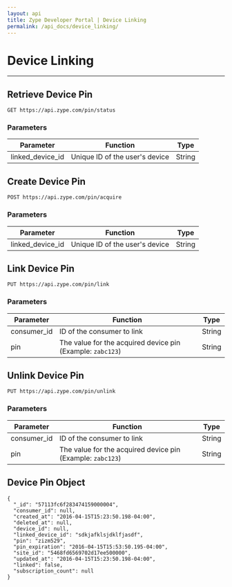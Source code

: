 ```yaml
---
layout: api
title: Zype Developer Portal | Device Linking
permalink: /api_docs/device_linking/
---
```


# Device Linking

---

## Retrieve Device Pin

```
GET https://api.zype.com/pin/status
```

### Parameters

Parameter | Function | Type
--------- | -------- | ----
linked_device_id | Unique ID of the user's device | String


## Create Device Pin

```
POST https://api.zype.com/pin/acquire
```

### Parameters

Parameter | Function | Type
--------- | -------- | ----
linked_device_id | Unique ID of the user's device | String

## Link Device Pin

```
PUT https://api.zype.com/pin/link
```

### Parameters

Parameter | Function | Type
--------- | -------- | ----
consumer_id | ID of the consumer to link | String
pin | The value for the acquired device pin (Example: `zabc123`) | String


## Unlink Device Pin

```
PUT https://api.zype.com/pin/unlink
```

### Parameters

Parameter | Function | Type
--------- | -------- | ----
consumer_id | ID of the consumer to link | String
pin | The value for the acquired device pin (Example: `zabc123`) | String


## Device Pin Object

```
{
  "_id": "57113fc6f283474159000004",
  "consumer_id": null,
  "created_at": "2016-04-15T15:23:50.198-04:00",
  "deleted_at": null,
  "device_id": null,
  "linked_device_id": "sdkjafklsjdklfjasdf",
  "pin": "zizm529",
  "pin_expiration": "2016-04-15T15:53:50.195-04:00",
  "site_id": "5468fd6569702d17ee500000",
  "updated_at": "2016-04-15T15:23:50.198-04:00",
  "linked": false,
  "subscription_count": null
}
```
